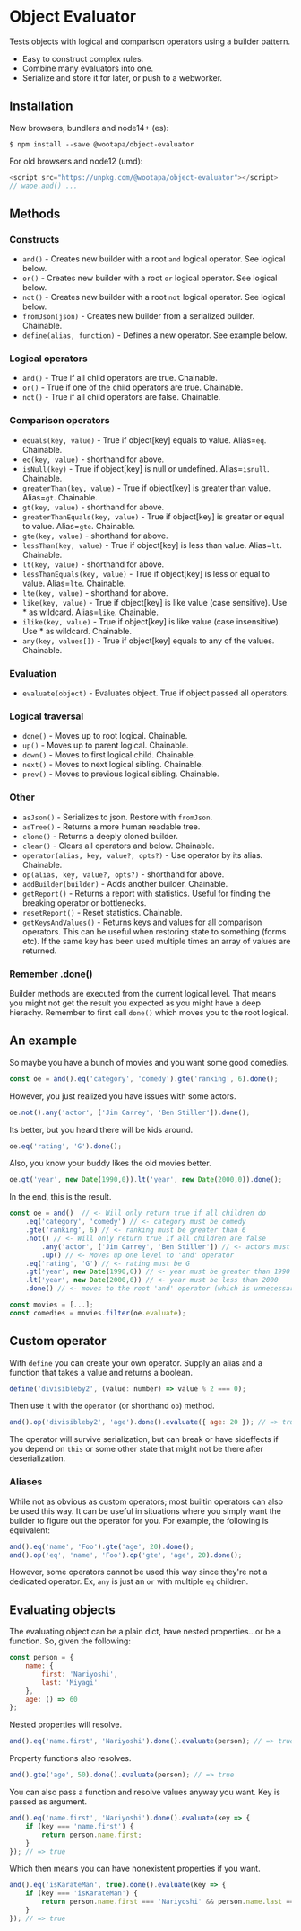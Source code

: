 # Object Evaluator
Tests objects with logical and comparison operators using a builder pattern.

- Easy to construct complex rules.
- Combine many evaluators into one.
- Serialize and store it for later, or push to a webworker.

## Installation

New browsers, bundlers and node14+ (es):
```shell
$ npm install --save @wootapa/object-evaluator
```

For old browsers and node12 (umd):
```javascript
<script src="https://unpkg.com/@wootapa/object-evaluator"></script>
// waoe.and() ...
```

## Methods

### Constructs
* `and()` - Creates new builder with a root ```and``` logical operator. See logical below.
* `or()` - Creates new builder with a root ```or``` logical operator. See logical below.
* `not()` - Creates new builder with a root ```not``` logical operator. See logical below.
* `fromJson(json)` - Creates new builder from a serialized builder. Chainable.
* `define(alias, function)` - Defines a new operator. See example below.

### Logical operators
* `and()` - True if all child operators are true. Chainable.
* `or()` - True if one of the child operators are true. Chainable.
* `not()` - True if all child operators are false. Chainable.

### Comparison operators
* `equals(key, value)` - True if object[key] equals to value. Alias=```eq```. Chainable.
* `eq(key, value)` - shorthand for above.
* `isNull(key)` - True if object[key] is null or undefined. Alias=```isnull```. Chainable.
* `greaterThan(key, value)` - True if object[key] is greater than value. Alias=```gt```. Chainable.
* `gt(key, value)` - shorthand for above.
* `greaterThanEquals(key, value)` - True if object[key] is greater or equal to value. Alias=```gte```. Chainable.
* `gte(key, value)` - shorthand for above.
* `lessThan(key, value)` - True if object[key] is less than value. Alias=```lt```. Chainable. 
* `lt(key, value)` - shorthand for above.
* `lessThanEquals(key, value)` - True if object[key] is less or equal to value. Alias=```lte```. Chainable.
* `lte(key, value)` - shorthand for above.
* `like(key, value)` - True if object[key] is like value (case sensitive). Use * as wildcard. Alias=```like```. Chainable.
* `ilike(key, value)` - True if object[key] is like value (case insensitive). Use * as wildcard. Chainable.
* `any(key, values[])` - True if object[key] equals to any of the values.  Chainable.

### Evaluation
* `evaluate(object)` - Evaluates object. True if object passed all operators.

### Logical traversal
* `done()` - Moves up to root logical. Chainable.
* `up()` - Moves up to parent logical. Chainable.
* `down()` - Moves to first logical child. Chainable.
* `next()` - Moves to next logical sibling. Chainable.
* `prev()` - Moves to previous logical sibling. Chainable.

### Other
* `asJson()` - Serializes to json. Restore with ```fromJson```.
* `asTree()` - Returns a more human readable tree.
* `clone()` - Returns a deeply cloned builder.
* `clear()` - Clears all operators and below. Chainable.
* `operator(alias, key, value?, opts?)` - Use operator by its alias. Chainable.
* `op(alias, key, value?, opts?)` - shorthand for above.
* `addBuilder(builder)` - Adds another builder. Chainable.
* `getReport()` - Returns a report with statistics. Useful for finding the breaking operator or bottlenecks.
* `resetReport()` - Reset statistics. Chainable.
* `getKeysAndValues()` - Returns keys and values for all comparison operators. This can be useful when restoring state to something (forms etc). If the same key has been used multiple times an array of values are returned.

### Remember .done()
Builder methods are executed from the current logical level. That means you might not get the result you expected as you
might have a deep hierachy. Remember to first call ```done()``` which moves you to the root logical.

## An example
So maybe you have a bunch of movies and you want some good comedies.
```javascript
const oe = and().eq('category', 'comedy').gte('ranking', 6).done();
```
However, you just realized you have issues with some actors.
```javascript
oe.not().any('actor', ['Jim Carrey', 'Ben Stiller']).done();
```
Its better, but you heard there will be kids around.
```javascript
oe.eq('rating', 'G').done();
```
Also, you know your buddy likes the old movies better.
```javascript
oe.gt('year', new Date(1990,0)).lt('year', new Date(2000,0)).done();
```

In the end, this is the result.
```javascript
const oe = and()  // <- Will only return true if all children do
    .eq('category', 'comedy') // <- category must be comedy
    .gte('ranking', 6) // <- ranking must be greater than 6
    .not() // <- Will only return true if all children are false
        .any('actor', ['Jim Carrey', 'Ben Stiller']) // <- actors must not be these
        .up() // <- Moves up one level to 'and' operator
    .eq('rating', 'G') // <- rating must be G
    .gt('year', new Date(1990,0)) // <- year must be greater than 1990
    .lt('year', new Date(2000,0)) // <- year must be less than 2000
    .done() // <- moves to the root 'and' operator (which is unnecessary here but good practise)

const movies = [...];
const comedies = movies.filter(oe.evaluate);
```

## Custom operator
With ```define``` you can create your own operator.
Supply an alias and a function that takes a value and returns a boolean.
```javascript
define('divisibleby2', (value: number) => value % 2 === 0);
```
Then use it with the ```operator``` (or shorthand ```op```) method.
```javascript
and().op('divisibleby2', 'age').done().evaluate({ age: 20 }); // => true
```
The operator will survive serialization, but can break or have sideffects if you depend on ```this``` or some other state that might not be there after deserialization.

### Aliases
While not as obvious as custom operators; most builtin operators can also be used this way. It can be useful in situations where you simply want the builder to figure out the operator for you.
For example, the following is equivalent:
```javascript
and().eq('name', 'Foo').gte('age', 20).done();
and().op('eq', 'name', 'Foo').op('gte', 'age', 20).done();
```
However, some operators cannot be used this way since they're not a dedicated operator. Ex, ```any``` is just an ```or``` with multiple ```eq``` children.

## Evaluating objects
The evaluating object can be a plain dict, have nested properties...or be a function.
So, given the following:
```javascript
const person = {
    name: {
        first: 'Nariyoshi',
        last: 'Miyagi'
    },
    age: () => 60
};
```
Nested properties will resolve.
```javascript
and().eq('name.first', 'Nariyoshi').done().evaluate(person); // => true
```

Property functions also resolves.
```javascript
and().gte('age', 50).done().evaluate(person); // => true
```

You can also pass a function and resolve values anyway you want. Key is passed as argument.
```javascript
and().eq('name.first', 'Nariyoshi').done().evaluate(key => {
    if (key === 'name.first') {
        return person.name.first;
    }
}); // => true
```
Which then means you can have nonexistent properties if you want.
```javascript
and().eq('isKarateMan', true).done().evaluate(key => {
    if (key === 'isKarateMan') {
        return person.name.first === 'Nariyoshi' && person.name.last === 'Miyagi';
    }
}); // => true
```